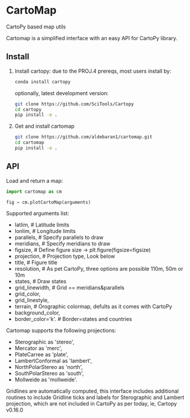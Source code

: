 # CartoMap

CartoPy based map utils

Cartomap is a simplified interface with an easy API for CartoPy library.

## Install

1. Install cartopy: due to the PROJ.4 prereqs, most users install by:
   ```sh
   conda install cartopy
   ```
   optionally, latest development version:
   ```sh
   git clone https://github.com/SciTools/Cartopy
   cd cartopy
   pip install -e .
   ```
2. Get and install cartomap
   ```sh
   git clone https://github.com/aldebaran1/cartomap.git
   cd cartomap
   pip install -e .
   ```

## API
Load and return a map:
```python
import cartomap as cm

fig = cm.plotCartoMap(arguments)
```

Supported arguments list:
* latlim, # Latitude limits
* lonlim, # Longitude limits
* parallels, # Specify parallels to draw
* meridians, # Specify meridians to draw
* figsize, # Define figure size -> plt.figure(figsize=figsize)
* projection, # Projection type, Look below
* title, # Figure title
* resolution, # As pet CartoPy, three options are possible 110m, 50m or 10m
* states, # Draw states
* grid_linewidth, # Grid == meridians&parallels
* grid_color,
* grid_linestyle, 
* terrain, # Orographic colormap, defults as it comes with CartoPy
* background_color,
* border_color='k'. # Border=states and countries

Cartomap supports the following projections:
* Sterographic as 'stereo',
* Mercator as 'merc',
* PlateCarree as 'plate',
* LambertConformal as 'lambert',
* NorthPolarStereo as 'north',
* SouthPolarStereo as 'south',
* Mollweide as 'mollweide'.

Gridlines are automatically computed, this interface includes additional routines to include Gridline ticks and labels for 
Sterographic and Lambert projection, which are not included in CartoPy as per today, ie, Cartopy v0.16.0
